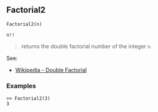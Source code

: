## Factorial2

```
Factorial2(n)

n!!
``` 

> returns the double factorial number of the integer `n`.
 
See:  
* [Wikipedia - Double Factorial](http://en.wikipedia.org/wiki/Factorial#Double_factorial)

### Examples
```  
>> Factorial2(3)
3
``` 